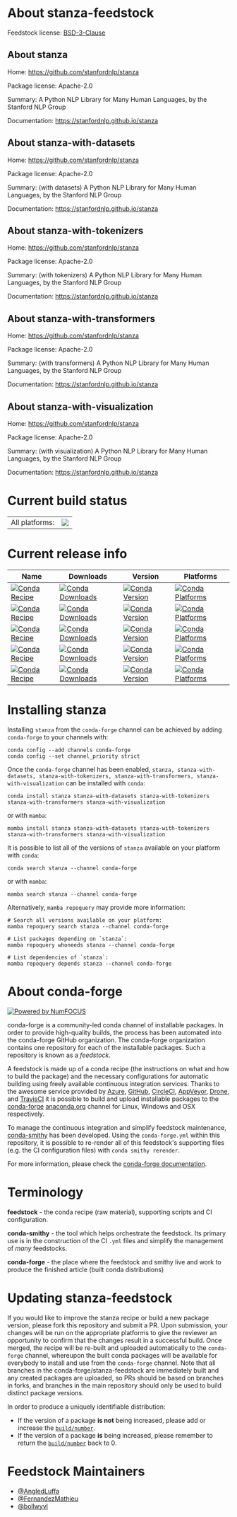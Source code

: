 About stanza-feedstock
======================

Feedstock license: [BSD-3-Clause](https://github.com/conda-forge/stanza-feedstock/blob/main/LICENSE.txt)


About stanza
------------

Home: https://github.com/stanfordnlp/stanza

Package license: Apache-2.0

Summary: A Python NLP Library for Many Human Languages, by the Stanford NLP Group

Documentation: https://stanfordnlp.github.io/stanza

About stanza-with-datasets
--------------------------

Home: https://github.com/stanfordnlp/stanza

Package license: Apache-2.0

Summary: (with datasets) A Python NLP Library for Many Human Languages, by the Stanford NLP Group

Documentation: https://stanfordnlp.github.io/stanza

About stanza-with-tokenizers
----------------------------

Home: https://github.com/stanfordnlp/stanza

Package license: Apache-2.0

Summary: (with tokenizers) A Python NLP Library for Many Human Languages, by the Stanford NLP Group

Documentation: https://stanfordnlp.github.io/stanza

About stanza-with-transformers
------------------------------

Home: https://github.com/stanfordnlp/stanza

Package license: Apache-2.0

Summary: (with transformers) A Python NLP Library for Many Human Languages, by the Stanford NLP Group

Documentation: https://stanfordnlp.github.io/stanza

About stanza-with-visualization
-------------------------------

Home: https://github.com/stanfordnlp/stanza

Package license: Apache-2.0

Summary: (with visualization) A Python NLP Library for Many Human Languages, by the Stanford NLP Group

Documentation: https://stanfordnlp.github.io/stanza

Current build status
====================


<table><tr><td>All platforms:</td>
    <td>
      <a href="https://dev.azure.com/conda-forge/feedstock-builds/_build/latest?definitionId=11709&branchName=main">
        <img src="https://dev.azure.com/conda-forge/feedstock-builds/_apis/build/status/stanza-feedstock?branchName=main">
      </a>
    </td>
  </tr>
</table>

Current release info
====================

| Name | Downloads | Version | Platforms |
| --- | --- | --- | --- |
| [![Conda Recipe](https://img.shields.io/badge/recipe-stanza-green.svg)](https://anaconda.org/conda-forge/stanza) | [![Conda Downloads](https://img.shields.io/conda/dn/conda-forge/stanza.svg)](https://anaconda.org/conda-forge/stanza) | [![Conda Version](https://img.shields.io/conda/vn/conda-forge/stanza.svg)](https://anaconda.org/conda-forge/stanza) | [![Conda Platforms](https://img.shields.io/conda/pn/conda-forge/stanza.svg)](https://anaconda.org/conda-forge/stanza) |
| [![Conda Recipe](https://img.shields.io/badge/recipe-stanza--with--datasets-green.svg)](https://anaconda.org/conda-forge/stanza-with-datasets) | [![Conda Downloads](https://img.shields.io/conda/dn/conda-forge/stanza-with-datasets.svg)](https://anaconda.org/conda-forge/stanza-with-datasets) | [![Conda Version](https://img.shields.io/conda/vn/conda-forge/stanza-with-datasets.svg)](https://anaconda.org/conda-forge/stanza-with-datasets) | [![Conda Platforms](https://img.shields.io/conda/pn/conda-forge/stanza-with-datasets.svg)](https://anaconda.org/conda-forge/stanza-with-datasets) |
| [![Conda Recipe](https://img.shields.io/badge/recipe-stanza--with--tokenizers-green.svg)](https://anaconda.org/conda-forge/stanza-with-tokenizers) | [![Conda Downloads](https://img.shields.io/conda/dn/conda-forge/stanza-with-tokenizers.svg)](https://anaconda.org/conda-forge/stanza-with-tokenizers) | [![Conda Version](https://img.shields.io/conda/vn/conda-forge/stanza-with-tokenizers.svg)](https://anaconda.org/conda-forge/stanza-with-tokenizers) | [![Conda Platforms](https://img.shields.io/conda/pn/conda-forge/stanza-with-tokenizers.svg)](https://anaconda.org/conda-forge/stanza-with-tokenizers) |
| [![Conda Recipe](https://img.shields.io/badge/recipe-stanza--with--transformers-green.svg)](https://anaconda.org/conda-forge/stanza-with-transformers) | [![Conda Downloads](https://img.shields.io/conda/dn/conda-forge/stanza-with-transformers.svg)](https://anaconda.org/conda-forge/stanza-with-transformers) | [![Conda Version](https://img.shields.io/conda/vn/conda-forge/stanza-with-transformers.svg)](https://anaconda.org/conda-forge/stanza-with-transformers) | [![Conda Platforms](https://img.shields.io/conda/pn/conda-forge/stanza-with-transformers.svg)](https://anaconda.org/conda-forge/stanza-with-transformers) |
| [![Conda Recipe](https://img.shields.io/badge/recipe-stanza--with--visualization-green.svg)](https://anaconda.org/conda-forge/stanza-with-visualization) | [![Conda Downloads](https://img.shields.io/conda/dn/conda-forge/stanza-with-visualization.svg)](https://anaconda.org/conda-forge/stanza-with-visualization) | [![Conda Version](https://img.shields.io/conda/vn/conda-forge/stanza-with-visualization.svg)](https://anaconda.org/conda-forge/stanza-with-visualization) | [![Conda Platforms](https://img.shields.io/conda/pn/conda-forge/stanza-with-visualization.svg)](https://anaconda.org/conda-forge/stanza-with-visualization) |

Installing stanza
=================

Installing `stanza` from the `conda-forge` channel can be achieved by adding `conda-forge` to your channels with:

```
conda config --add channels conda-forge
conda config --set channel_priority strict
```

Once the `conda-forge` channel has been enabled, `stanza, stanza-with-datasets, stanza-with-tokenizers, stanza-with-transformers, stanza-with-visualization` can be installed with `conda`:

```
conda install stanza stanza-with-datasets stanza-with-tokenizers stanza-with-transformers stanza-with-visualization
```

or with `mamba`:

```
mamba install stanza stanza-with-datasets stanza-with-tokenizers stanza-with-transformers stanza-with-visualization
```

It is possible to list all of the versions of `stanza` available on your platform with `conda`:

```
conda search stanza --channel conda-forge
```

or with `mamba`:

```
mamba search stanza --channel conda-forge
```

Alternatively, `mamba repoquery` may provide more information:

```
# Search all versions available on your platform:
mamba repoquery search stanza --channel conda-forge

# List packages depending on `stanza`:
mamba repoquery whoneeds stanza --channel conda-forge

# List dependencies of `stanza`:
mamba repoquery depends stanza --channel conda-forge
```


About conda-forge
=================

[![Powered by
NumFOCUS](https://img.shields.io/badge/powered%20by-NumFOCUS-orange.svg?style=flat&colorA=E1523D&colorB=007D8A)](https://numfocus.org)

conda-forge is a community-led conda channel of installable packages.
In order to provide high-quality builds, the process has been automated into the
conda-forge GitHub organization. The conda-forge organization contains one repository
for each of the installable packages. Such a repository is known as a *feedstock*.

A feedstock is made up of a conda recipe (the instructions on what and how to build
the package) and the necessary configurations for automatic building using freely
available continuous integration services. Thanks to the awesome service provided by
[Azure](https://azure.microsoft.com/en-us/services/devops/), [GitHub](https://github.com/),
[CircleCI](https://circleci.com/), [AppVeyor](https://www.appveyor.com/),
[Drone](https://cloud.drone.io/welcome), and [TravisCI](https://travis-ci.com/)
it is possible to build and upload installable packages to the
[conda-forge](https://anaconda.org/conda-forge) [anaconda.org](https://anaconda.org/)
channel for Linux, Windows and OSX respectively.

To manage the continuous integration and simplify feedstock maintenance,
[conda-smithy](https://github.com/conda-forge/conda-smithy) has been developed.
Using the ``conda-forge.yml`` within this repository, it is possible to re-render all of
this feedstock's supporting files (e.g. the CI configuration files) with ``conda smithy rerender``.

For more information, please check the [conda-forge documentation](https://conda-forge.org/docs/).

Terminology
===========

**feedstock** - the conda recipe (raw material), supporting scripts and CI configuration.

**conda-smithy** - the tool which helps orchestrate the feedstock.
                   Its primary use is in the construction of the CI ``.yml`` files
                   and simplify the management of *many* feedstocks.

**conda-forge** - the place where the feedstock and smithy live and work to
                  produce the finished article (built conda distributions)


Updating stanza-feedstock
=========================

If you would like to improve the stanza recipe or build a new
package version, please fork this repository and submit a PR. Upon submission,
your changes will be run on the appropriate platforms to give the reviewer an
opportunity to confirm that the changes result in a successful build. Once
merged, the recipe will be re-built and uploaded automatically to the
`conda-forge` channel, whereupon the built conda packages will be available for
everybody to install and use from the `conda-forge` channel.
Note that all branches in the conda-forge/stanza-feedstock are
immediately built and any created packages are uploaded, so PRs should be based
on branches in forks, and branches in the main repository should only be used to
build distinct package versions.

In order to produce a uniquely identifiable distribution:
 * If the version of a package **is not** being increased, please add or increase
   the [``build/number``](https://docs.conda.io/projects/conda-build/en/latest/resources/define-metadata.html#build-number-and-string).
 * If the version of a package **is** being increased, please remember to return
   the [``build/number``](https://docs.conda.io/projects/conda-build/en/latest/resources/define-metadata.html#build-number-and-string)
   back to 0.

Feedstock Maintainers
=====================

* [@AngledLuffa](https://github.com/AngledLuffa/)
* [@FernandezMathieu](https://github.com/FernandezMathieu/)
* [@bollwyvl](https://github.com/bollwyvl/)

